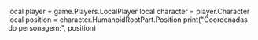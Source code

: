 local player = game.Players.LocalPlayer
local character = player.Character
local position = character.HumanoidRootPart.Position
print("Coordenadas do personagem:", position)
